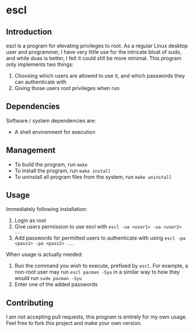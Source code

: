 # escl

## Introduction
escl is a program for elevating privileges to root. As a regular Linux desktop
user and programmer, I have very little use for the intricate bloat of sudo,
and while doas is better, I felt it could still be more minimal. This program
only implements two things:
1. Choosing which users are allowed to use it, and which passwords they can
authenticate with
2. Giving those users root privileges when run

## Dependencies
Software / system dependencies are:
* A shell environment for execution

## Management
* To build the program, run `make`
* To install the program, run `make install`
* To uninstall all program files from the system, run `make uninstall`

## Usage
Immediately following installation:
1. Login as root
2. Give users permission to use escl with `escl -ua <user1> -ua <user2> ...`
3. Add passwords for permitted users to authenticate with using
`escl -pa <pass1> -pa <pass2> ...`

When usage is actually needed:
1. Run the command you wish to execute, prefixed by `escl`. For example, a
non-root user may run `escl pacman -Syu` in a similar way to how they would run
`sudo pacman -Syu`
2. Enter one of the added passwords

## Contributing
I am not accepting pull requests, this program is entirely for my own usage.
Feel free to fork this project and make your own version.

